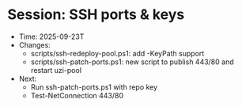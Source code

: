 # Session: SSH ports & keys
- Time: 2025-09-23T
- Changes:
  - scripts/ssh-redeploy-pool.ps1: add -KeyPath support
  - scripts/ssh-patch-ports.ps1: new script to publish 443/80 and restart uzi-pool
- Next:
  - Run ssh-patch-ports.ps1 with repo key
  - Test-NetConnection 443/80
